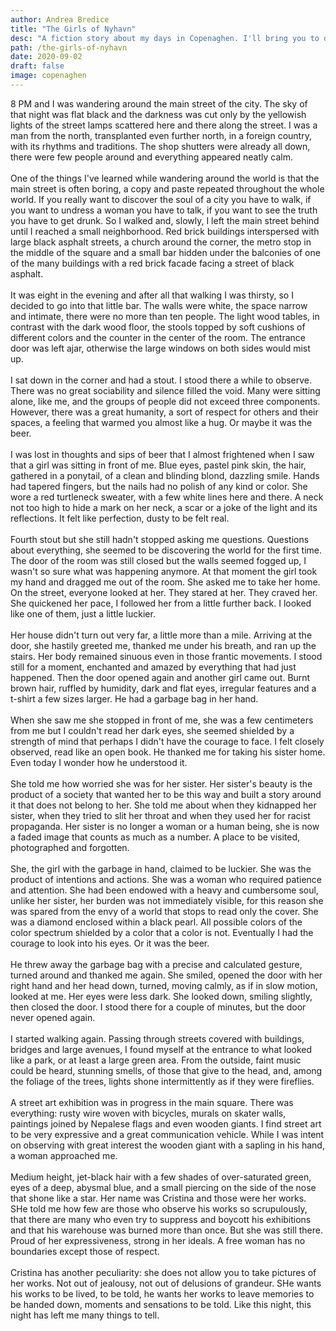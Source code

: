 ```yaml
---
author: Andrea Bredice
title: "The Girls of Nyhavn"
desc: "A fiction story about my days in Copenaghen. I'll bring you to discover that beatiful city with the help of three girls and some beer."
path: /the-girls-of-nyhavn
date: 2020-09-02
draft: false
image: copenaghen
---
```


<!-- ![](../../images/copenaghen.jpeg) -->

8 PM and I was wandering around the main street of the city. The sky of that night was flat black and the darkness was cut only by the yellowish lights of the street lamps scattered here and there along the street. I was a man from the north, transplanted even further north, in a foreign country, with its rhythms and traditions. The shop shutters were already all down, there were few people around and everything appeared neatly calm.
<br/>
<br/>
One of the things I've learned while wandering around the world is that the main street is often boring, a copy and paste repeated throughout the whole world. If you really want to discover the soul of a city you have to walk, if you want to undress a woman you have to talk, if you want to see the truth you have to get drunk. So I walked and, slowly, I left the main street behind until I reached a small neighborhood. Red brick buildings interspersed with large black asphalt streets, a church around the corner, the metro stop in the middle of the square and a small bar hidden under the balconies of one of the many buildings with a red brick facade facing a street of black asphalt.
<br/>
<br/>
It was eight in the evening and after all that walking I was thirsty, so I decided to go into that little bar. The walls were white, the space narrow and intimate, there were no more than ten people. The light wood tables, in contrast with the dark wood floor, the stools topped by soft cushions of different colors and the counter in the center of the room. The entrance door was left ajar, otherwise the large windows on both sides would mist up.
<br/>
<br/>
I sat down in the corner and had a stout. I stood there a while to observe. There was no great sociability and silence filled the void. Many were sitting alone, like me, and the groups of people did not exceed three components. However, there was a great humanity, a sort of respect for others and their spaces, a feeling that warmed you almost like a hug. Or maybe it was the beer.
<br/>
<br/>
I was lost in thoughts and sips of beer that I almost frightened when I saw that a girl was sitting in front of me. Blue eyes, pastel pink skin, the hair, gathered in a ponytail, of a clean and blinding blond, dazzling smile. Hands had tapered fingers, but the nails had no polish of any kind or color. She wore a red turtleneck sweater, with a few white lines here and there. A neck not too high to hide a mark on her neck, a scar or a joke of the light and its reflections. It felt like perfection, dusty to be felt real.
<br/>
<br/>
Fourth stout but she still hadn't stopped asking me questions. Questions about everything, she seemed to be discovering the world for the first time. The door of the room was still closed but the walls seemed fogged up, I wasn't so sure what was happening anymore. At that moment the girl took my hand and dragged me out of the room. She asked me to take her home. On the street, everyone looked at her. They stared at her. They craved her. She quickened her pace, I followed her from a little further back. I looked like one of them, just a little luckier.
<br/>
<br/>
Her house didn't turn out very far, a little more than a mile. Arriving at the door, she hastily greeted me, thanked me under his breath, and ran up the stairs. Her body remained sinuous even in those frantic movements. I stood still for a moment, enchanted and amazed by everything that had just happened. Then the door opened again and another girl came out. Burnt brown hair, ruffled by humidity, dark and flat eyes, irregular features and a t-shirt a few sizes larger. He had a garbage bag in her hand.
<br/>
<br/>
When she saw me she stopped in front of me, she was a few centimeters from me but I couldn't read her dark eyes, she seemed shielded by a strength of mind that perhaps I didn't have the courage to face. I felt closely observed, read like an open book. He thanked me for taking his sister home. Even today I wonder how he understood it.
<br/>
<br/>
She told me how worried she was for her sister. Her sister's beauty is the product of a society that wanted her to be this way and built a story around it that does not belong to her. She told me about when they kidnapped her sister, when they tried to slit her throat and when they used her for racist propaganda. Her sister is no longer a woman or a human being, she is now a faded image that counts as much as a number. A place to be visited, photographed and forgotten.
<br/>
<br/>
She, the girl with the garbage in hand, claimed to be luckier. She was the product of intentions and actions. She was a woman who required patience and attention. She had been endowed with a heavy and cumbersome soul, unlike her sister, her burden was not immediately visible, for this reason she was spared from the envy of a world that stops to read only the cover. She was a diamond enclosed within a black pearl. All possible colors of the color spectrum shielded by a color that a color is not. Eventually I had the courage to look into his eyes. Or it was the beer.
<br/>
<br/>
He threw away the garbage bag with a precise and calculated gesture, turned around and thanked me again. She smiled, opened the door with her right hand and her head down, turned, moving calmly, as if in slow motion, looked at me. Her eyes were less dark. She looked down, smiling slightly, then closed the door. I stood there for a couple of minutes, but the door never opened again.
<br/>
<br/>
I started walking again. Passing through streets covered with buildings, bridges and large avenues, I found myself at the entrance to what looked like a park, or at least a large green area. From the outside, faint music could be heard, stunning smells, of those that give to the head, and, among the foliage of the trees, lights shone intermittently as if they were fireflies.
<br/>
<br/>
A street art exhibition was in progress in the main square. There was everything: rusty wire woven with bicycles, murals on skater walls, paintings joined by Nepalese flags and even wooden giants. I find street art to be very expressive and a great communication vehicle. While I was intent on observing with great interest the wooden giant with a sapling in his hand, a woman approached me.
<br/>
<br/>
Medium height, jet-black hair with a few shades of over-saturated green, eyes of a deep, abysmal blue, and a small piercing on the side of the nose that shone like a star. Her name was Cristina and those were her works. SHe told me how few are those who observe his works so scrupulously, that there are many who even try to suppress and boycott his exhibitions and that his warehouse was burned more than once. But she was still there. Proud of her expressiveness, strong in her ideals. A free woman has no boundaries except those of respect.
<br/>
<br/>
Cristina has another peculiarity: she does not allow you to take pictures of her works. Not out of jealousy, not out of delusions of grandeur. SHe wants his works to be lived, to be told, he wants her works to leave memories to be handed down, moments and sensations to be told. Like this night, this night has left me many things to tell.
<br/>



